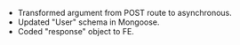 - Transformed argument from POST route to asynchronous.
- Updated "User" schema in Mongoose.
- Coded "response" object to FE.
